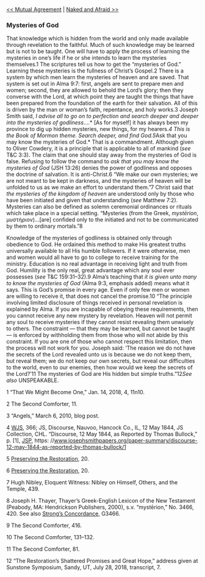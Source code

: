 [<< Mutual Agreement](Mutual%20Agreement)  |  [Naked and Afraid >>](Naked%20and%20Afraid)

### Mysteries of God
That knowledge which is hidden from the world and only made available through revelation to the faithful. Much of such knowledge may be learned but is not to be taught. One will have to apply the process of learning the mysteries in one’s life if he or she intends to learn the mysteries themselves.1 The scriptures tell us how to get the “mysteries of God.” Learning these mysteries is the fullness of Christ’s Gospel.2 There is a system by which men learn the mysteries of heaven and are saved. That system is set out in Alma 9:7: first, angels are sent to prepare men and women; second, they are allowed to behold the Lord’s glory; then they converse with the Lord, at which point they are taught the things that have been prepared from the foundation of the earth for their salvation. All of this is driven by the man or woman’s faith, repentance, and holy works.3 Joseph Smith said, *I advise all to go on to perfection and search deeper and deeper into the mysteries of godliness*….* [As for myself] it has always been my province to dig up hidden mysteries, new things, for my hearers.*4 This is the Book of Mormon theme. Search deeper, and find God.5*Ask that you may know the mysteries of God.* That is a commandment. Although given to Oliver Cowdery, it is a principle that is applicable to all of mankind (*see* T&C 3:3). The claim that one should stay away from the mysteries of God is false. Refusing to follow the command to *ask that you may know the mysteries of God* (JSH 13:26) denies the power of godliness and opposes the doctrine of salvation. It is anti-Christ.6 “We make our own mysteries; we are not meant to be kept in darkness, and the mysteries of heaven will be unfolded to us as we make an effort to understand them.”7 Christ said that *the mysteries of the kingdom of heaven* are understood only by those who have been initiated and given that understanding (*see* Matthew 7:2). Mysteries can also be defined as solemn ceremonial ordinances or rituals which take place in a special setting. “Mysteries (from the Greek, *mystērion*, μυστήριον)…[are] confided only to the initiated and not to be communicated by them to ordinary mortals.”8

Knowledge of the mysteries of godliness is obtained only through obedience to God. He ordained this method to make His greatest truths universally available to all His humble followers. If it were otherwise, men and women would all have to go to college to receive training for the ministry. Education is no real advantage in receiving light and truth from God. Humility is the only real, great advantage which any soul ever possesses (*see* T&C 159:31–32).9 Alma’s teaching that *it is given unto many to know the mysteries of God* (Alma 9:3, emphasis added) means what it says. This is God’s promise in every age. Even if only few men or women are willing to receive it, that does not cancel the promise.10 “The principle involving limited disclosure of things received in personal revelation is explained by Alma. If you are incapable of obeying these requirements, then you cannot receive any new mystery by revelation. Heaven will not permit any soul to receive mysteries if they cannot resist revealing them unwisely to others. The constraint — that they may be learned, but cannot be taught — is enforced by withholding them from those who will not abide by this constraint. If you are one of those who cannot respect this limitation, then the process will not work for you. Joseph said: ‘The reason we do not have the secrets of the Lord revealed unto us is because we do not keep them, but reveal them; we do not keep our own secrets, but reveal our difficulties to the world, even to our enemies, then how would we keep the secrets of the Lord?’11 The mysteries of God are His hidden but simple truths.”12*See also* UNSPEAKABLE.



1 “That We Might Become One,” Jan. 14, 2018, 4, 11n10.


2 The Second Comforter, 11.


3 “Angels,” March 6, 2010, blog post.


4
[WJS](#), 366; JS, Discourse, Nauvoo, Hancock Co., IL, 12 May 1844, JS Collection, CHL. “Discourse, 12 May 1844, as Reported by Thomas Bullock,” p. [1], [JSP](#), https: //www.josephsmithpapers.org/paper-summary/discourse-12-may-1844-as-reported-by-thomas-bullock/1


5
[Preserving the Restoration](#), 20.


6
[Preserving the Restoration](#), 20.


7 Hugh Nibley, Eloquent Witness: Nibley on Himself, Others, and the Temple, 439.


8 Joseph H. Thayer, Thayer’s Greek-English Lexicon of the New Testament (Peabody, MA: Hendrickson Publishers, 2000), s.v. “mystērion,” No. 3466, 420. See also [Strong’s Concordance](#), G3466.


9 The Second Comforter, 416.


10 The Second Comforter, 131–132.


11 The Second Comforter, 81.


12 “The Restoration’s Shattered Promises and Great Hope,” address given at Sunstone Symposium, Sandy, UT, July 28, 2018, transcript, 7.